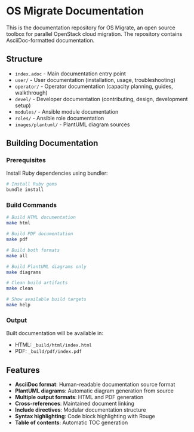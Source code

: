 # OS Migrate Documentation

This is the documentation repository for OS Migrate, an open source toolbox for parallel OpenStack cloud migration. The repository contains AsciiDoc-formatted documentation.

## Structure

- `index.adoc` - Main documentation entry point
- `user/` - User documentation (installation, usage, troubleshooting)
- `operator/` - Operator documentation (capacity planning, guides, walkthrough)
- `devel/` - Developer documentation (contributing, design, development setup)
- `modules/` - Ansible module documentation
- `roles/` - Ansible role documentation  
- `images/plantuml/` - PlantUML diagram sources

## Building Documentation

### Prerequisites

Install Ruby dependencies using bundler:

```bash
# Install Ruby gems
bundle install
```

### Build Commands

```bash
# Build HTML documentation
make html

# Build PDF documentation  
make pdf

# Build both formats
make all

# Build PlantUML diagrams only
make diagrams

# Clean build artifacts
make clean

# Show available build targets
make help
```

### Output

Built documentation will be available in:
- HTML: `_build/html/index.html`
- PDF: `_build/pdf/index.pdf`

## Features

- **AsciiDoc format**: Human-readable documentation source format
- **PlantUML diagrams**: Automatic diagram generation from source
- **Multiple output formats**: HTML and PDF generation
- **Cross-references**: Maintained document linking
- **Include directives**: Modular documentation structure
- **Syntax highlighting**: Code block highlighting with Rouge
- **Table of contents**: Automatic TOC generation
